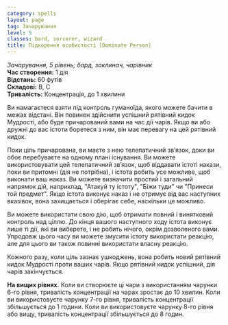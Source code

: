 ```yaml
---
category: spells
layout: page
tag: Зачарування
level: 5
classes: bard, sorcerer, wizard
title: Підкорення особистості [Dominate Person]
---
```


_Зачарування, 5 рівень; бард, заклинач, чарівник_     
**Час створення:** 1 дія    
**Відстань:** 60 футів    
**Складові:** В, С    
**Тривалість:** Концентрація, до 1 хвилини    

Ви намагаєтеся взяти під контроль гуманоїда, якого можете бачити в межах відстані. Він повинен здійснити успішний рятівний кидок Мудрості, або буде причарований вами на час дії чарів. Якщо ви або дружні до вас істоти боретеся з ним, він має перевагу на цей рятівний кидок.    

Поки ціль причарована, ви маєте з нею телепатичний зв’язок, доки ви обоє перебуваєте на одному плані існування. Ви можете використовувати цей телепатичний зв’язок, щоб віддавати істоті накази, поки ви притомні (дія не потрібна), і істота робить усе можливе, щоб виконати ваш наказ. Ви можете визначити простий і загальний напрямок дій, наприклад, "Атакуй ту істоту", "Біжи туди" чи "Принеси той предмет". Якщо істота виконує наказ і не отримує від вас наступних вказівок, вона захищається і оберігає себе, наскільки це можливо.    

Ви можете використати свою дію, щоб отримати повний і винятковий контроль над ціллю. До кінця вашого наступного ходу істота виконує лише ті дії, які ви виберете, і не робить нічого, окрім дозволеного вами. Упродовж цього часу ви можете змусити істоту використати реакцію, але для цього ви також повинні використати власну реакцію.    

Кожного разу, коли ціль зазнає ушкоджень, вона робить новий рятівний кидок Мудрості проти ваших чарів. Якщо рятівний кидок успішний, дія чарів закінчується.  

**На вищих рівнях.** Коли ви створюєте ці чари з використанням чарунки 6-го рівня, тривалість концентрації на чарах зростає до 10 хвилин. Коли ви використовуєте чарунку 7-го рівня, тривалість концентрації збільшується до 1 години. Коли ви використовуєте чарунку 8-го рівня або вищу, тривалість концентрації збільшується до 8 годин. 
